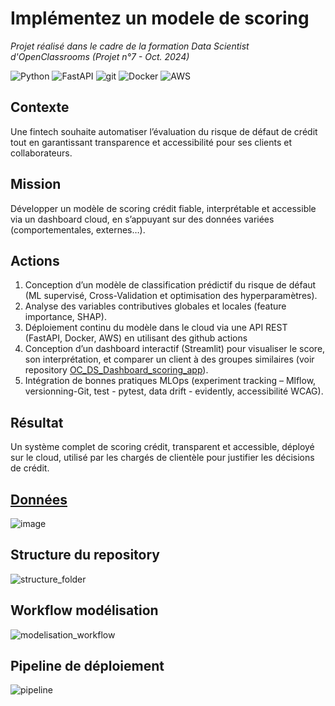 # Implémentez un modele de scoring

_Projet réalisé dans le cadre de la formation Data Scientist d'OpenClassrooms (Projet n°7 - Oct. 2024)_

![Python](https://img.shields.io/badge/python-3670A0?style=for-the-badge&logo=python&logoColor=ffdd54) ![FastAPI](https://img.shields.io/badge/fastapi-109989?style=for-the-badge&logo=FASTAPI&logoColor=white) ![git](https://img.shields.io/badge/GIT-E44C30?style=for-the-badge&logo=git&logoColor=white) ![Docker](https://img.shields.io/badge/Docker-2CA5E0?style=for-the-badge&logo=docker&logoColor=white) ![AWS](https://img.shields.io/badge/Amazon_Web_Services-FF9900?style=for-the-badge&logo=amazonwebservices&logoColor=white)

## Contexte
Une fintech souhaite automatiser l’évaluation du risque de défaut de crédit tout en garantissant transparence et accessibilité pour ses clients et collaborateurs.

## Mission
Développer un modèle de scoring crédit fiable, interprétable et accessible via un dashboard cloud, en s’appuyant sur des données variées (comportementales, externes…).

## Actions
1. Conception d’un modèle de classification prédictif du risque de défaut (ML supervisé, Cross-Validation et optimisation des hyperparamètres).
2. Analyse des variables contributives globales et locales (feature importance, SHAP).
3. Déploiement continu du modèle dans le cloud via une API REST (FastAPI, Docker, AWS) en utilisant des github actions
4. Conception d’un dashboard interactif (Streamlit) pour visualiser le score, son interprétation, et comparer un client à des groupes similaires (voir repository [OC_DS_Dashboard_scoring_app](https://github.com/AdelineLR/OC_DS_Dashboard_scoring_app)).
5. Intégration de bonnes pratiques MLOps (experiment tracking – Mlflow, versionning-Git, test - pytest, data drift - evidently, accessibilité WCAG).

## Résultat 
Un système complet de scoring crédit, transparent et accessible, déployé sur le cloud, utilisé par les chargés de clientèle pour justifier les décisions de crédit.

## [Données](https://www.kaggle.com/c/home-credit-default-risk/data)
![image](https://storage.googleapis.com/kaggle-media/competitions/home-credit/home_credit.png)

## Structure du repository
![structure_folder](https://github.com/user-attachments/assets/aa9b52e6-c6f3-40af-bc16-f6165f2b4887)

## Workflow modélisation
![modelisation_workflow](https://github.com/user-attachments/assets/27d858e8-1c0c-4486-bfe5-e7ed7773fab2)

## Pipeline de déploiement
![pipeline](https://github.com/user-attachments/assets/33e80b0d-1017-430b-b323-60210dd51e95)
